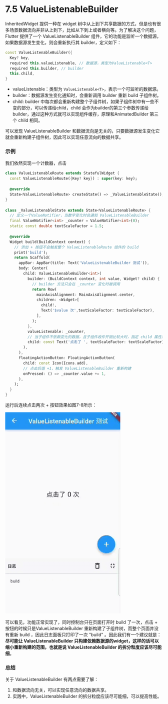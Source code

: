# 7.5 ValueListenableBuilder

InheritedWidget 提供一种在 widget 树中从上到下共享数据的方式，但是也有很多场景数据流向并非从上到下，比如从下到上或者横向等。为了解决这个问题，Flutter 提供了一个 ValueListenableBuilder 组件，它的功能是监听一个数据源，如果数据源发生变化，则会重新执行其 builder，定义如下：

```dart
const ValueListenableBuilder({
  Key? key,
  required this.valueListenable, // 数据源，类型为ValueListenable<T>
  required this.builder, // builder
  this.child,
}
```

- valueListenable：类型为 `ValueListenable<T>`，表示一个可监听的数据源。
- builder：数据源发生变化通知时，会重新调用 builder 重新 build 子组件树。
- child: builder 中每次都会重新构建整个子组件树，如果子组件树中有一些不变的部分，可以传递给child，child 会作为builder的第三个参数传递给 builder，通过这种方式就可以实现组件缓存，原理和AnimatedBuilder 第三个 child 相同。

可以发现 ValueListenableBuilder 和数据流向是无关的，只要数据源发生变化它就会重新构建子组件树，因此可以实现任意流向的数据共享。

### 示例

我们依然实现一个计数器，点击

```dart
class ValueListenableRoute extends StatefulWidget {
  const ValueListenableRoute({Key? key}) : super(key: key);

  @override
  State<ValueListenableRoute> createState() => _ValueListenableState();
}

class _ValueListenableState extends State<ValueListenableRoute> {
  // 定义一个ValueNotifier，当数字变化时会通知 ValueListenableBuilder
  final ValueNotifier<int> _counter = ValueNotifier<int>(0);
  static const double textScaleFactor = 1.5;

  @override
  Widget build(BuildContext context) {
    // 添加 + 按钮不会触发整个 ValueListenableRoute 组件的 build
    print('build');
    return Scaffold(
      appBar: AppBar(title: Text('ValueListenableBuilder 测试')),
      body: Center(
        child: ValueListenableBuilder<int>(
          builder: (BuildContext context, int value, Widget? child) {
            // builder 方法只会在 _counter 变化时被调用
            return Row(
              mainAxisAlignment: MainAxisAlignment.center,
              children: <Widget>[
                child!,
                Text('$value 次',textScaleFactor: textScaleFactor),
              ],
            );
          },
          valueListenable: _counter,
          // 当子组件不依赖变化的数据，且子组件收件开销比较大时，指定 child 属性来缓存子组件非常有用
          child: const Text('点击了 ', textScaleFactor: textScaleFactor),
        ),
      ),
      floatingActionButton: FloatingActionButton(
        child: const Icon(Icons.add),
        // 点击后值 +1，触发 ValueListenableBuilder 重新构建
        onPressed: () => _counter.value += 1,
      ),
    );
  }
}
```

运行后连续点击两次 + 按钮效果如图7-8所示：

![图7-8](../imgs/7-8.gif)

可以看见，功能正常实现了，同时控制台只在页面打开时 build 了一次，点击 + 按钮的时候只是ValueListenableBuilder 重新构建了子组件树，而整个页面并没有重新 build ，因此日志面板只打印了一次 "build" 。因此我们有一个建议就是：**尽可能让 ValueListenableBuilder 只构建依赖数据源的widget，这样的话可以缩小重新构建的范围，也就是说 ValueListenableBuilder 的拆分粒度应该尽可能细**。

### 总结

关于 ValueListenableBuilder 有两点需要了解：

1. 和数据流向无关，可以实现任意流向的数据共享。
2. 实践中，ValueListenableBuilder 的拆分粒度应该尽可能细，可以提高性能。

